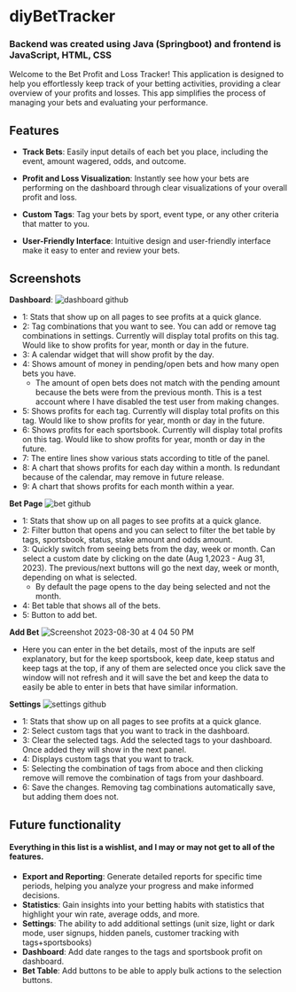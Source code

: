 # diyBetTracker
###  Backend was created using Java (Springboot) and frontend is JavaScript, HTML, CSS  
Welcome to the Bet Profit and Loss Tracker! This application is designed to help you effortlessly keep track of your betting activities, providing a clear overview of your profits and losses. This app simplifies the process of managing your bets and evaluating your performance.

## Features

- **Track Bets**: Easily input details of each bet you place, including the event, amount wagered, odds, and outcome.

- **Profit and Loss Visualization**: Instantly see how your bets are performing on the dashboard through clear visualizations of your overall profit and loss.

- **Custom Tags**: Tag your bets by sport, event type, or any other criteria that matter to you.

- **User-Friendly Interface**: Intuitive design and user-friendly interface make it easy to enter and review your bets.

## Screenshots

**Dashboard**:
  ![dashboard github](https://github.com/kylergib/diyBetTracker/assets/48994502/50bad5e5-a3fd-45ad-a93a-a970482012e0)
- 1: Stats that show up on all pages to see profits at a quick glance.
- 2: Tag combinations that you want to see. You can add or remove tag combinations in settings. Currently will display total profits on this tag. Would like to show profits for year, month or day in the future.
- 3: A calendar widget that will show profit by the day.
- 4: Shows amount of money in pending/open bets and how many open bets you have.
  - The amount of open bets does not match with the pending amount because the bets were from the previous month. This is a test account where I have disabled the test user from making changes.
- 5: Shows profits for each tag. Currently will display total profits on this tag. Would like to show profits for year, month or day in the future.
- 6: Shows profits for each sportsbook. Currently will display total profits on this tag. Would like to show profits for year, month or day in the future.
- 7: The entire lines show various stats according to title of the panel.
- 8: A chart that shows profits for each day within a month. Is redundant because of the calendar, may remove in future release.
- 9: A chart that shows profits for each month within a year.

**Bet Page**
![bet github](https://github.com/kylergib/diyBetTracker/assets/48994502/db216206-ac26-4590-b6f8-d80ae40e87bb)
- 1: Stats that show up on all pages to see profits at a quick glance.
- 2: Filter button that opens and you can select to filter the bet table by tags, sportsbook, status, stake amount and odds amount.
- 3: Quickly switch from seeing bets from the day, week or month. Can select a custom date by clicking on the date (Aug 1,2023 - Aug 31, 2023). The previous/next buttons will go the next day, week or month, depending on what is selected.
  - By default the page opens to the day being selected and not the month.
- 4: Bet table that shows all of the bets.
- 5: Button to add bet.

**Add Bet**
![Screenshot 2023-08-30 at 4 04 50 PM](https://github.com/kylergib/diyBetTracker/assets/48994502/e479cd19-e611-4d54-9996-654057599901)
- Here you can enter in the bet details, most of the inputs are self explanatory, but for the keep sportsbook, keep date, keep status and keep tags at the top, if any of them are selected once you click save the window will not refresh and it will save the bet and keep the data to easily be able to enter in bets that have similar information.

**Settings**
![settings github](https://github.com/kylergib/diyBetTracker/assets/48994502/21d2216f-1d0d-45ea-845d-9a7f772382a2)
- 1: Stats that show up on all pages to see profits at a quick glance.
- 2: Select custom tags that you want to track in the dashboard.
- 3: Clear the selected tags. Add the selected tags to your dashboard. Once added they will show in the next panel.
- 4: Displays custom tags that you want to track. 
- 5: Selecting the combination of tags from aboce and then clicking remove will remove the combination of tags from your dashboard.
- 6: Save the changes. Removing tag combinations automatically save, but adding them does not.




## Future functionality
#### Everything in this list is a wishlist, and I may or may not get to all of the features.
- **Export and Reporting**: Generate detailed reports for specific time periods, helping you analyze your progress and make informed decisions.
- **Statistics**: Gain insights into your betting habits with statistics that highlight your win rate, average odds, and more.
- **Settings**: The ability to add additional settings (unit size, light or dark mode, user signups, hidden panels, customer tracking with tags+sportsbooks)
- **Dashboard**: Add date ranges to the tags and sportsbook profit on dashboard.
- **Bet Table**: Add buttons to be able to apply bulk actions to the selection buttons.
